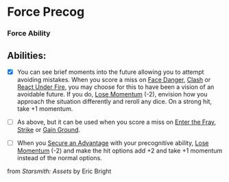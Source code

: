 # Force Precog
### Force Ability


## Abilities:


- [x] You can see brief moments into the future allowing you to attempt avoiding mistakes. When you score a miss on [Face Danger](40_Mechanics/Moves/Adventure/Face_Danger.md), [Clash](Clash.md) or [React Under Fire](React_Under_Fire.md), you may choose for this to have been a vision of an avoidable future. If you do, [Lose Momentum](Lose_Momentum.md) (-2), envision how you approach the situation differently and reroll any dice. On a strong hit, take +1 momentum.

- [ ] As above, but it can be used when you score a miss on [Enter the Fray](Enter_the_Fray.md), [Strike](Strike.md) or [Gain Ground](Gain_Ground.md).

- [ ] When you [Secure an Advantage](40_Mechanics/Moves/Adventure/Secure_an_Advantage.md) with your precognitive ability, [Lose Momentum](Lose_Momentum.md) (-2) and make the hit options add +2 and take +1 momentum instead of the normal options.



from *Starsmith: Assets* by Eric Bright